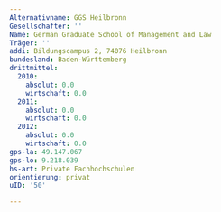 ```yaml
---
Alternativname: GGS Heilbronn
Gesellschafter: ''
Name: German Graduate School of Management and Law
Träger: ''
addi: Bildungscampus 2, 74076 Heilbronn
bundesland: Baden-Württemberg
drittmittel:
  2010:
    absolut: 0.0
    wirtschaft: 0.0
  2011:
    absolut: 0.0
    wirtschaft: 0.0
  2012:
    absolut: 0.0
    wirtschaft: 0.0
gps-la: 49.147.067
gps-lo: 9.218.039
hs-art: Private Fachhochschulen
orientierung: privat
uID: '50'

---
```


